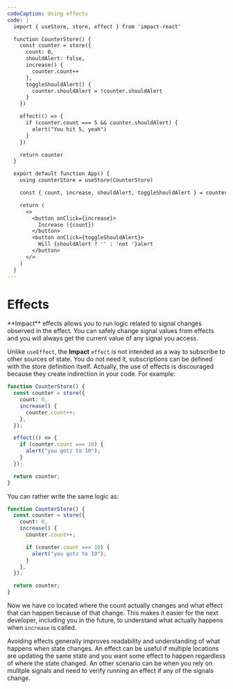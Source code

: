 ```yaml
---
codeCaption: Using effects
code: |
  import { useStore, store, effect } from 'impact-react'

  function CounterStore() {
    const counter = store({
      count: 0,
      shouldAlert: false,
      increase() {
        counter.count++
      },
      toggleShouldAlert() {
        counter.shouldAlert = !counter.shouldAlert
      }
    })

    effect(() => {
      if (counter.count === 5 && counter.shouldAlert) {
        alert("You hit 5, yeah")
      }
    })

    return counter
  }

  export default function App() {
    using counterStore = useStore(CounterStore)

    const { count, increase, shouldAlert, toggleShouldAlert } = counterStore

    return (
      <>
        <button onClick={increase}>
          Increase ({count})
        </button>
        <button onClick={toggleShouldAlert}>
          Will {shouldAlert ? '' : 'not '}alert
        </button>
      </>
    )
  }
---
```


# Effects

<ClientOnly>
 <Playground />
</ClientOnly>
**Impact** effects allows you to run logic related to signal changes observed in the effect. You can safely change signal values from effects and you will always get the current value of any signal you access.

Unlike `useEffect`, the **Impact** `effect` is not intended as a way to subscribe to other sources of state. You do not need it, subscriptions can be defined with the store definition itself. Actually, the use of effects is discouraged because they create indirection in your code. For example:

```ts
function CounterStore() {
  const counter = store({
    count: 0,
    increase() {
      counter.count++;
    },
  });

  effect(() => {
    if (counter.count === 10) {
      alert("you gotz to 10");
    }
  });

  return counter;
}
```

You can rather write the same logic as:

```ts
function CounterStore() {
  const counter = store({
    count: 0,
    increase() {
      counter.count++;

      if (counter.count === 10) {
        alert("you gotz to 10");
      }
    },
  });

  return counter;
}
```

Now we have co located where the count actually changes and what effect that can happen because of that change. This makes it easier for the next developer, including you in the future, to understand what actually happens when `increase` is called.

Avoiding effects generally improves readability and understanding of what happens when state changes. An effect can be useful if multiple locations are updating the same state and you want some effect to happen regardless of where the state changed. An other scenario can be when you rely on mulitple signals and need to verify running an effect if any of the signals change.
